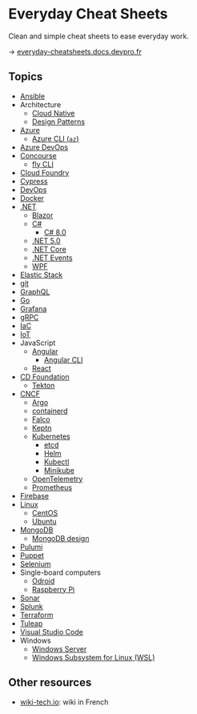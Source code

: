# Everyday Cheat Sheets

Clean and simple cheat sheets to ease everyday work.

→ [everyday-cheatsheets.docs.devpro.fr](https://everyday-cheatsheets.docs.devpro.fr/)

## Topics

* [Ansible](./docs/ansible.md)
* Architecture
  * [Cloud Native](./docs/cloud-native.md)
  * [Design Patterns](./docs/design-patterns.md)
* [Azure](./docs/azure.md)
  * [Azure CLI (`az`)](./docs/azure-cli.md)
* [Azure DevOps](./docs/azure-devops.md)
* [Concourse](./docs/concourse.md)
  * [fly CLI](./docs/fly-cli.md)
* [Cloud Foundry](./docs/cloudfoundry.md)
* [Cypress](./docs/cypress.md)
* [DevOps](./docs/devops.md)
* [Docker](./docs/docker.md)
* [.NET](./docs/dotnet.md)
  * [Blazor](./docs/blazor.md)
  * [C#](./docs/csharp.md)
    * [C# 8.0](./docs/csharp80.md)
  * [.NET 5.0](./docs/dotnet50.md)
  * [.NET Core](./docs/dotnetcore.md)
  * [.NET Events](./docs/dotnetevents.md)
  * [WPF](./docs/wpf.md)
* [Elastic Stack](./docs/elastic-stack.md)
* [git](./docs/git.md)
* [GraphQL](./docs/graphql.md)
* [Go](./docs/go.md)
* [Grafana](./docs/grafana.md)
* [gRPC](./docs/grpc.md)
* [IaC](./docs/iac.md)
* [IoT](./docs/iot.md)
* JavaScript
  * [Angular](./docs/angular.md)
    * [Angular CLI](./docs/angular-cli.md)
  * [React](./docs/reactjs.md)
* [CD Foundation](./docs/cd-foundation.md)
  * [Tekton](./docs/tekton.md)
* [CNCF](./docs/cncf.md)
  * [Argo](./docs/argo.md)
  * [containerd](./docs/containerd.md)
  * [Falco](./docs/falco.md)
  * [Keptn](./docs/keptn.md)
  * [Kubernetes](./docs/kubernetes.md)
    * [etcd](./docs/etcd.md)
    * [Helm](./docs/helm.md)
    * [Kubectl](./docs/kubectl.md)
    * [Minikube](./docs/minikube.md)
  * [OpenTelemetry](./docs/opentelemetry.md)
  * [Prometheus](./docs/prometheus.md)
* [Firebase](./docs/firebase.md)
* [Linux](./docs/linux.md)
  * [CentOS](./docs/centos.md)
  * [Ubuntu](./docs/ubuntu.md)
* [MongoDB](./docs/mongodb.md)
  * [MongoDB design](./docs/mongodb-design.md)
* [Pulumi](./docs/pulumi.md)
* [Puppet](./docs/puppet.md)
* [Selenium](./docs/selenium.md)
* Single-board computers
  * [Odroid](./docs/odroid.md)
  * [Raspberry Pi](./docs/raspberrypi.md)
* [Sonar](./docs/sonar.md)
* [Splunk](./docs/splunk.md)
* [Terraform](./docs/terraform.md)
* [Tuleap](./docs/tuleap.md)
* [Visual Studio Code](./docs/vs-code.md)
* Windows
  * [Windows Server](./docs/windows-server.md)
  * [Windows Subsystem for Linux (WSL)](./docs/wsl.md)

## Other resources

* [wiki-tech.io](https://wiki-tech.io/): wiki in French
